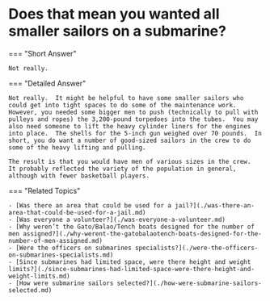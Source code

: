 # Does that mean you wanted all smaller sailors on a submarine?


=== "Short Answer"

    Not really.
=== "Detailed Answer"

    Not really.  It might be helpful to have some smaller sailors who could get into tight spaces to do some of the maintenance work.  However, you needed some bigger men to push (technically to pull with pulleys and ropes) the 3,200-pound torpedoes into the tubes.  You may also need someone to lift the heavy cylinder liners for the engines into place.  The shells for the 5-inch gun weighed over 70 pounds.  In short, you do want a number of good-sized sailors in the crew to do some of the heavy lifting and pulling.

    The result is that you would have men of various sizes in the crew.  It probably reflected the variety of the population in general, although with fewer basketball players.
=== "Related Topics"

    - [Was there an area that could be used for a jail?](./was-there-an-area-that-could-be-used-for-a-jail.md)
    - [Was everyone a volunteer?](./was-everyone-a-volunteer.md)
    - [Why weren’t the Gato/Balao/Tench boats designed for the number of men assigned?](./why-werent-the-gatobalaotench-boats-designed-for-the-number-of-men-assigned.md)
    - [Were the officers on submarines specialists?](./were-the-officers-on-submarines-specialists.md)
    - [Since submarines had limited space, were there height and weight limits?](./since-submarines-had-limited-space-were-there-height-and-weight-limits.md)
    - [How were submarine sailors selected?](./how-were-submarine-sailors-selected.md)